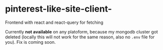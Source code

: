 # pinterest-like-site-client-
Frontend with react and react-query for fetching

Currently **not available** on any platoform, because my mongodb cluster got deleted (locally this will not work for the same reason, also no `.env` file for you). Fix is coming soon.
